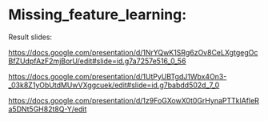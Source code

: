# Missing_feature_learning:
Result slides:

https://docs.google.com/presentation/d/1NrYQwK1SRg6zOv8CeLXgtgegOcBfZUdpfAzF2mjBorU/edit#slide=id.g7a7257e516_0_56

https://docs.google.com/presentation/d/1UtPyUBTgdJ1Wbx4On3-_03k8Z1yObUtdMUwVXggcuek/edit#slide=id.g7babdd502d_7_0

https://docs.google.com/presentation/d/1z9FoGXowX0t0GrHynaPTTklAfleRa5DNt5GH82t8Q-Y/edit
